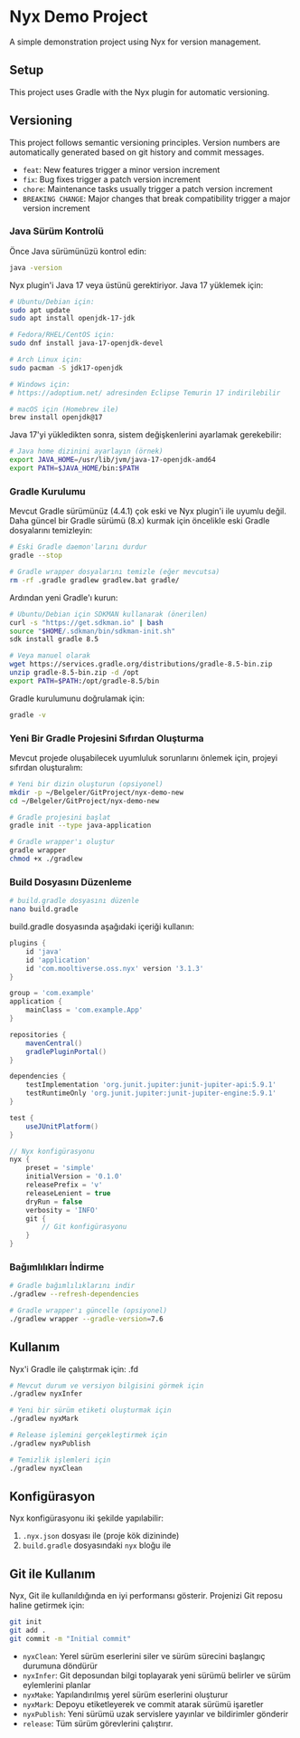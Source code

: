 # Nyx Demo Project

A simple demonstration project using Nyx for version management.

## Setup

This project uses Gradle with the Nyx plugin for automatic versioning.

## Versioning

This project follows semantic versioning principles. Version numbers are automatically generated based on git history and commit messages.

- `feat`: New features trigger a minor version increment
- `fix`: Bug fixes trigger a patch version increment
- `chore`: Maintenance tasks usually trigger a patch version increment
- `BREAKING CHANGE`: Major changes that break compatibility trigger a major version increment

### Java Sürüm Kontrolü

Önce Java sürümünüzü kontrol edin:
```bash
java -version
```

Nyx plugin'i Java 17 veya üstünü gerektiriyor. Java 17 yüklemek için:

```bash
# Ubuntu/Debian için:
sudo apt update
sudo apt install openjdk-17-jdk

# Fedora/RHEL/CentOS için:
sudo dnf install java-17-openjdk-devel

# Arch Linux için:
sudo pacman -S jdk17-openjdk

# Windows için:
# https://adoptium.net/ adresinden Eclipse Temurin 17 indirilebilir

# macOS için (Homebrew ile)
brew install openjdk@17
```

Java 17'yi yükledikten sonra, sistem değişkenlerini ayarlamak gerekebilir:

```bash
# Java home dizinini ayarlayın (örnek)
export JAVA_HOME=/usr/lib/jvm/java-17-openjdk-amd64
export PATH=$JAVA_HOME/bin:$PATH
```

### Gradle Kurulumu

Mevcut Gradle sürümünüz (4.4.1) çok eski ve Nyx plugin'i ile uyumlu değil. Daha güncel bir Gradle sürümü (8.x) kurmak için öncelikle eski Gradle dosyalarını temizleyin:

```bash
# Eski Gradle daemon'larını durdur
gradle --stop

# Gradle wrapper dosyalarını temizle (eğer mevcutsa)
rm -rf .gradle gradlew gradlew.bat gradle/
```

Ardından yeni Gradle'ı kurun:

```bash
# Ubuntu/Debian için SDKMAN kullanarak (önerilen)
curl -s "https://get.sdkman.io" | bash
source "$HOME/.sdkman/bin/sdkman-init.sh"
sdk install gradle 8.5

# Veya manuel olarak
wget https://services.gradle.org/distributions/gradle-8.5-bin.zip
unzip gradle-8.5-bin.zip -d /opt
export PATH=$PATH:/opt/gradle-8.5/bin
```

Gradle kurulumunu doğrulamak için:
```bash
gradle -v
```

### Yeni Bir Gradle Projesini Sıfırdan Oluşturma

Mevcut projede oluşabilecek uyumluluk sorunlarını önlemek için, projeyi sıfırdan oluşturalım:

```bash
# Yeni bir dizin oluşturun (opsiyonel)
mkdir -p ~/Belgeler/GitProject/nyx-demo-new
cd ~/Belgeler/GitProject/nyx-demo-new

# Gradle projesini başlat
gradle init --type java-application

# Gradle wrapper'ı oluştur
gradle wrapper
chmod +x ./gradlew
```

### Build Dosyasını Düzenleme

```bash
# build.gradle dosyasını düzenle
nano build.gradle
```

build.gradle dosyasında aşağıdaki içeriği kullanın:

```groovy
plugins {
    id 'java'
    id 'application'
    id 'com.mooltiverse.oss.nyx' version '3.1.3'
}

group = 'com.example'
application {
    mainClass = 'com.example.App'
}

repositories {
    mavenCentral()
    gradlePluginPortal()
}

dependencies {
    testImplementation 'org.junit.jupiter:junit-jupiter-api:5.9.1'
    testRuntimeOnly 'org.junit.jupiter:junit-jupiter-engine:5.9.1'
}

test {
    useJUnitPlatform()
}

// Nyx konfigürasyonu
nyx {
    preset = 'simple'
    initialVersion = '0.1.0'
    releasePrefix = 'v'
    releaseLenient = true
    dryRun = false
    verbosity = 'INFO'
    git {
        // Git konfigürasyonu
    }
}
```

### Bağımlılıkları İndirme

```bash
# Gradle bağımlılıklarını indir
./gradlew --refresh-dependencies

# Gradle wrapper'ı güncelle (opsiyonel)
./gradlew wrapper --gradle-version=7.6
```

## Kullanım

Nyx'i Gradle ile çalıştırmak için: .fd

```bash
# Mevcut durum ve versiyon bilgisini görmek için
./gradlew nyxInfer

# Yeni bir sürüm etiketi oluşturmak için
./gradlew nyxMark

# Release işlemini gerçekleştirmek için
./gradlew nyxPublish

# Temizlik işlemleri için
./gradlew nyxClean
```

## Konfigürasyon

Nyx konfigürasyonu iki şekilde yapılabilir:

1. `.nyx.json` dosyası ile (proje kök dizininde)
2. `build.gradle` dosyasındaki `nyx` bloğu ile

## Git ile Kullanım

Nyx, Git ile kullanıldığında en iyi performansı gösterir. Projenizi Git reposu haline getirmek için:

```bash
git init
git add .
git commit -m "Initial commit"
```

- `nyxClean`: Yerel sürüm eserlerini siler ve sürüm sürecini başlangıç durumuna döndürür
- `nyxInfer`: Git deposundan bilgi toplayarak yeni sürümü belirler ve sürüm eylemlerini planlar
- `nyxMake`: Yapılandırılmış yerel sürüm eserlerini oluşturur
- `nyxMark`: Depoyu etiketleyerek ve commit atarak sürümü işaretler
- `nyxPublish`: Yeni sürümü uzak servislere yayınlar ve bildirimler gönderir
- `release`: Tüm sürüm görevlerini çalıştırır.


